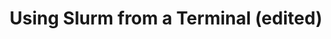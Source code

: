 ---
title: Using Slurm from a Terminal (edited)
summary: "This tutorial is an introduction to using Slurm on Rivanna."

# Schedule page publish date (NOT talk date).
publishDate: "2023-01-04T00:00:00Z"

authors: [as,pbo,kah]
tags: [rivanna,hpc]
categories: ["Rivanna","HPC"]

notes: slurm-cli-edited

weight: 10000

---